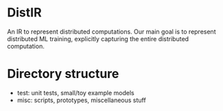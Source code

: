 # DistIR

An IR to represent distributed computations.
Our main goal is to represent distributed ML training, explicitly capturing the entire distributed computation.

# Directory structure

- test: unit tests, small/toy example models
- misc: scripts, prototypes, miscellaneous stuff